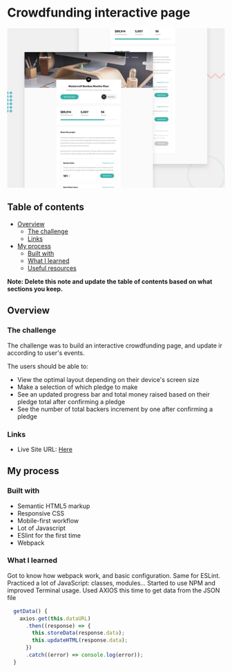 # Crowdfunding interactive page

<img src="./design/desktop-preview.jpg">

## Table of contents

- [Overview](#overview)
  - [The challenge](#the-challenge)
  - [Links](#links)
- [My process](#my-process)
  - [Built with](#built-with)
  - [What I learned](#what-i-learned)
  - [Useful resources](#useful-resources)


**Note: Delete this note and update the table of contents based on what sections you keep.**

## Overview

### The challenge

The challenge was to build an interactive crowdfunding page, and update ir according to user's events.

The users should be able to:

- View the optimal layout depending on their device's screen size
- Make a selection of which pledge to make
- See an updated progress bar and total money raised based on their pledge total after confirming a pledge
- See the number of total backers increment by one after confirming a pledge


### Links

- Live Site URL: [Here](https://remarkable-meerkat-a54891.netlify.app/)

## My process

### Built with

- Semantic HTML5 markup
- Responsive CSS 
- Mobile-first workflow
- Lot of Javascript
- ESlint for the first time
- Webpack

### What I learned

Got to know how webpack work, and basic configuration. Same for ESLint.
Practiced a lot of JavaScript: classes, modules...
Started to use NPM and improved Terminal usage.
Used AXIOS this time to get data from the JSON file

```javascript 
  getData() {
    axios.get(this.dataURL)
      .then((response) => {
        this.storeData(response.data);
        this.updateHTML(response.data);
      })
      .catch((error) => console.log(error));
  }
```
